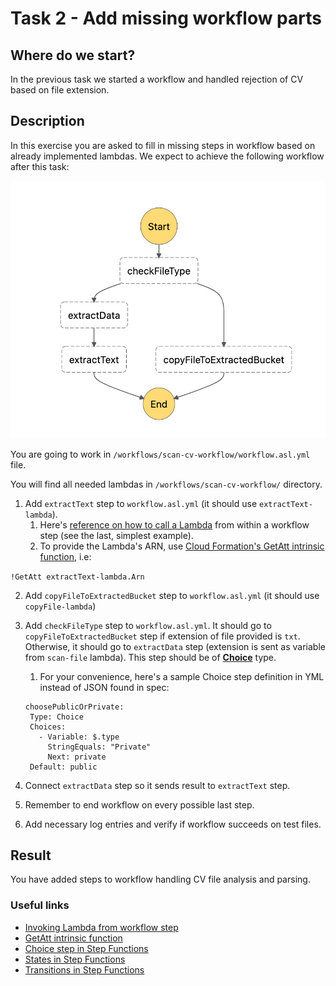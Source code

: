 # Task 2 - Add missing workflow parts

## Where do we start?
In the previous task we started a workflow and handled rejection of CV based on file extension.

## Description
In this exercise you are asked to fill in missing steps in workflow based on already implemented lambdas.
We expect to achieve the following workflow after this task:

<img src="../data/task-2-result.png"/>

You are going to work in `/workflows/scan-cv-workflow/workflow.asl.yml` file.

You will find all needed lambdas in `/workflows/scan-cv-workflow/` directory.

1. Add `extractText` step to `workflow.asl.yml` (it should use `extractText-lambda`).
   1. Here's [reference on how to call a Lambda](https://docs.aws.amazon.com/step-functions/latest/dg/connect-lambda.html) from within a workflow step (see the last, simplest example).
   2. To provide the Lambda's ARN, use [Cloud Formation's GetAtt intrinsic function](https://docs.aws.amazon.com/AWSCloudFormation/latest/UserGuide/intrinsic-function-reference-getatt.html), i.e:
 
 ```!GetAtt extractText-lambda.Arn```

2. Add `copyFileToExtractedBucket` step to `workflow.asl.yml` (it should use `copyFile-lambda`)
3. Add `checkFileType` step to `workflow.asl.yml`.
   It should go to `copyFileToExtractedBucket` step if extension of file provided is `txt`.
   Otherwise, it should go to `extractData` step (extension is sent as variable from `scan-file` lambda). This step should be of [**Choice**](https://docs.aws.amazon.com/step-functions/latest/dg/amazon-states-language-choice-state.html) type.
   1. For your convenience, here's a sample Choice step definition in YML instead of JSON found in spec:
   
   ```
   choosePublicOrPrivate:
    Type: Choice
    Choices:
      - Variable: $.type
        StringEquals: "Private"
        Next: private
    Default: public
   ```
5. Connect `extractData` step so it sends result to `extractText` step.
6. Remember to end workflow on every possible last step.
7. Add necessary log entries and verify if workflow succeeds on test files.

## Result
You have added steps to workflow handling CV file analysis and parsing.

### Useful links
- [Invoking Lambda from workflow step](https://docs.aws.amazon.com/step-functions/latest/dg/connect-lambda.html)
- [GetAtt intrinsic function](https://docs.aws.amazon.com/AWSCloudFormation/latest/UserGuide/intrinsic-function-reference-getatt.html)
- [Choice step in Step Functions](https://docs.aws.amazon.com/step-functions/latest/dg/amazon-states-language-choice-state.html)
- [States in Step Functions](https://docs.aws.amazon.com/step-functions/latest/dg/concepts-states.html)
- [Transitions in Step Functions](https://docs.aws.amazon.com/step-functions/latest/dg/concepts-transitions.html)
